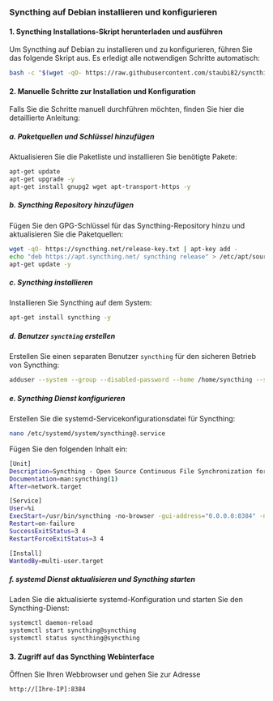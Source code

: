 
### Syncthing auf Debian installieren und konfigurieren

#### 1. Syncthing Installations-Skript herunterladen und ausführen

Um Syncthing auf Debian zu installieren und zu konfigurieren, führen Sie das folgende Skript aus. Es erledigt alle notwendigen Schritte automatisch:

```bash
bash -c "$(wget -qO- https://raw.githubusercontent.com/staubi82/syncthing-install-script/main/install_syncthing.sh)"
```

#### 2. Manuelle Schritte zur Installation und Konfiguration

Falls Sie die Schritte manuell durchführen möchten, finden Sie hier die detaillierte Anleitung:

##### a. Paketquellen und Schlüssel hinzufügen

Aktualisieren Sie die Paketliste und installieren Sie benötigte Pakete:

```bash
apt-get update
apt-get upgrade -y
apt-get install gnupg2 wget apt-transport-https -y
```

##### b. Syncthing Repository hinzufügen

Fügen Sie den GPG-Schlüssel für das Syncthing-Repository hinzu und aktualisieren Sie die Paketquellen:

```bash
wget -qO- https://syncthing.net/release-key.txt | apt-key add -
echo "deb https://apt.syncthing.net/ syncthing release" > /etc/apt/sources.list.d/syncthing.list
apt-get update -y
```

##### c. Syncthing installieren

Installieren Sie Syncthing auf dem System:

```bash
apt-get install syncthing -y
```

##### d. Benutzer `syncthing` erstellen

Erstellen Sie einen separaten Benutzer `syncthing` für den sicheren Betrieb von Syncthing:

```bash
adduser --system --group --disabled-password --home /home/syncthing --shell /bin/bash syncthing
```

##### e. Syncthing Dienst konfigurieren

Erstellen Sie die systemd-Servicekonfigurationsdatei für Syncthing:

```bash
nano /etc/systemd/system/syncthing@.service
```

Fügen Sie den folgenden Inhalt ein:

```bash
[Unit]
Description=Syncthing - Open Source Continuous File Synchronization for %i
Documentation=man:syncthing(1)
After=network.target

[Service]
User=%i
ExecStart=/usr/bin/syncthing -no-browser -gui-address="0.0.0.0:8384" -no-restart -logflags=0
Restart=on-failure
SuccessExitStatus=3 4
RestartForceExitStatus=3 4

[Install]
WantedBy=multi-user.target
```

##### f. systemd Dienst aktualisieren und Syncthing starten

Laden Sie die aktualisierte systemd-Konfiguration und starten Sie den Syncthing-Dienst:

```bash
systemctl daemon-reload
systemctl start syncthing@syncthing
systemctl status syncthing@syncthing
```

#### 3. Zugriff auf das Syncthing Webinterface

Öffnen Sie Ihren Webbrowser und gehen Sie zur Adresse

```http
http://[Ihre-IP]:8384
```
